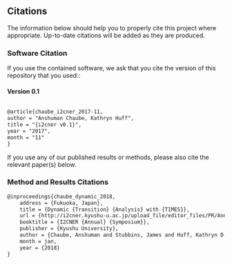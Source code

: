 ## Citations

The information below should help you to properly cite this project where appropriate.
Up-to-date citations will be added as they are produced. 

### Software Citation

If you use the contained software, we ask that you cite the version of this 
repository that you used::


#### Version 0.1
```tex

@article{chaube_i2cner_2017-11,
author = "Anshuman Chaube, Kathryn Huff",
title = "{i2cner v0.1}",
year = "2017",
month = "11"
}
```

If you use any of our published results or methods, please also cite the
relevant paper(s) below.  


### Method and Results Citations
 
```tex
@inproceedings{chaube_dynamic_2018,
    address = {Fukuoka, Japan},
    title = {Dynamic {Transition} {Analysis} with {TIMES}},
    url = {http://i2cner.kyushu-u.ac.jp/upload_file/editor_files/PR/Annual-Symposium-2018/Annual_Sym_2018_6_Main_Visual_Ver_42.jpg},
    booktitle = {I2CNER {Annual} {Symposium}},
    publisher = {Kyushu University},
    author = {Chaube, Anshuman and Stubbins, James and Huff, Kathryn D.},
    month = jan,
    year = {2018}
}
```
